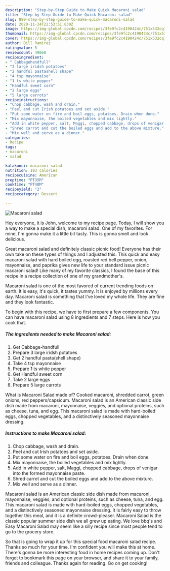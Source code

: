 ```yaml
---
description: "Step-by-Step Guide to Make Quick Macaroni salad"
title: "Step-by-Step Guide to Make Quick Macaroni salad"
slug: 889-step-by-step-guide-to-make-quick-macaroni-salad
date: 2020-11-24T22:53:51.830Z
image: https://img-global.cpcdn.com/recipes/3fe9fc2c4190424c/751x532cq70/macaroni-salad-recipe-main-photo.jpg
thumbnail: https://img-global.cpcdn.com/recipes/3fe9fc2c4190424c/751x532cq70/macaroni-salad-recipe-main-photo.jpg
cover: https://img-global.cpcdn.com/recipes/3fe9fc2c4190424c/751x532cq70/macaroni-salad-recipe-main-photo.jpg
author: Bill Ramirez
ratingvalue: 5
reviewcount: 49068
recipeingredient:
- " Cabbagehandfull"
- "3 large iridsh potatoes"
- "2 handful pastashell shape"
- "4 tsp mayonnaise"
- "1 ts white pepper"
- "Handful sweet corn"
- "2 large eggs"
- "5 large carrots"
recipeinstructions:
- "Chop cabbage, wash and drain."
- "Peel and cut Irish potatoes and set aside."
- "Put some water on fire and boil eggs, potatoes. Drain when done."
- "Mix mayonnaise, the boiled vegetables and mix lightly."
- "Add in white pepper, salt, Maggi, chopped cabbage, drops of venigar into the formed mayonnaise paste."
- "Shred carrot and cut the boiled eggs and add to the above mixture."
- "Mix well and serve as a dinner."
categories:
- Recipe
tags:
- macaroni
- salad

katakunci: macaroni salad 
nutrition: 193 calories
recipecuisine: American
preptime: "PT35M"
cooktime: "PT48M"
recipeyield: "2"
recipecategory: Dessert

---
```



![Macaroni salad](https://img-global.cpcdn.com/recipes/3fe9fc2c4190424c/751x532cq70/macaroni-salad-recipe-main-photo.jpg)

Hey everyone, it is John, welcome to my recipe page. Today, I will show you a way to make a special dish, macaroni salad. One of my favorites. For mine, I'm gonna make it a little bit tasty. This is gonna smell and look delicious.

Great macaroni salad and definitely classic picnic food! Everyone has their own take on these types of things and I adjusted this. This quick and easy macaroni salad with hard boiled egg, roasted red bell pepper, onion, mayonnaise, and paprika gives new life to your standard issue picnic macaroni salad! Like many of my favorite classics, I found the base of this recipe in a recipe collection of one of my grandmother&#39;s.

Macaroni salad is one of the most favored of current trending foods on earth. It is easy, it's quick, it tastes yummy. It is enjoyed by millions every day. Macaroni salad is something that I've loved my whole life. They are fine and they look fantastic.


To begin with this recipe, we have to first prepare a few components. You can have macaroni salad using 8 ingredients and 7 steps. Here is how you cook that.

<!--inarticleads1-->

##### The ingredients needed to make Macaroni salad:

1. Get  Cabbage-handfull
1. Prepare 3 large iridsh potatoes
1. Get 2 handful pasta(shell shape)
1. Take 4 tsp mayonnaise
1. Prepare 1 ts white pepper
1. Get Handful sweet corn
1. Take 2 large eggs
1. Prepare 5 large carrots


What is Macaroni Salad made of? Cooked macaroni, shredded carrot, green onions, red peppers/capsicum. Macaroni salad is an American classic side dish made from macaroni, mayonnaise, veggies, and optional proteins, such as cheese, tuna, and egg. This macaroni salad is made with hard-boiled eggs, chopped vegetables, and a distinctively seasoned mayonnaise dressing. 

<!--inarticleads2-->

##### Instructions to make Macaroni salad:

1. Chop cabbage, wash and drain.
1. Peel and cut Irish potatoes and set aside.
1. Put some water on fire and boil eggs, potatoes. Drain when done.
1. Mix mayonnaise, the boiled vegetables and mix lightly.
1. Add in white pepper, salt, Maggi, chopped cabbage, drops of venigar into the formed mayonnaise paste.
1. Shred carrot and cut the boiled eggs and add to the above mixture.
1. Mix well and serve as a dinner.


Macaroni salad is an American classic side dish made from macaroni, mayonnaise, veggies, and optional proteins, such as cheese, tuna, and egg. This macaroni salad is made with hard-boiled eggs, chopped vegetables, and a distinctively seasoned mayonnaise dressing. It is fairly easy to throw together this meal, and it is a definite crowd-pleaser. Macaroni Salad is the classic popular summer side dish we all grew up eating. We love bbq&#39;s and Easy Macaroni Salad may seem like a silly recipe since most people tend to go to the grocery store. 

So that is going to wrap it up for this special food macaroni salad recipe. Thanks so much for your time. I'm confident you will make this at home. There's gonna be more interesting food in home recipes coming up. Don't forget to bookmark this page on your browser, and share it to your family, friends and colleague. Thanks again for reading. Go on get cooking!
